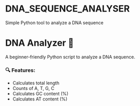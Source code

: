 # DNA_SEQUENCE_ANALYSER
Simple Python tool to analyze a DNA sequence
# DNA Analyzer 🧬

A beginner-friendly Python script to analyze a DNA sequence.

### 🔍 Features:
- Calculates total length
- Counts of A, T, G, C
- Calculates GC content (%)
- Calculates AT content (%)

